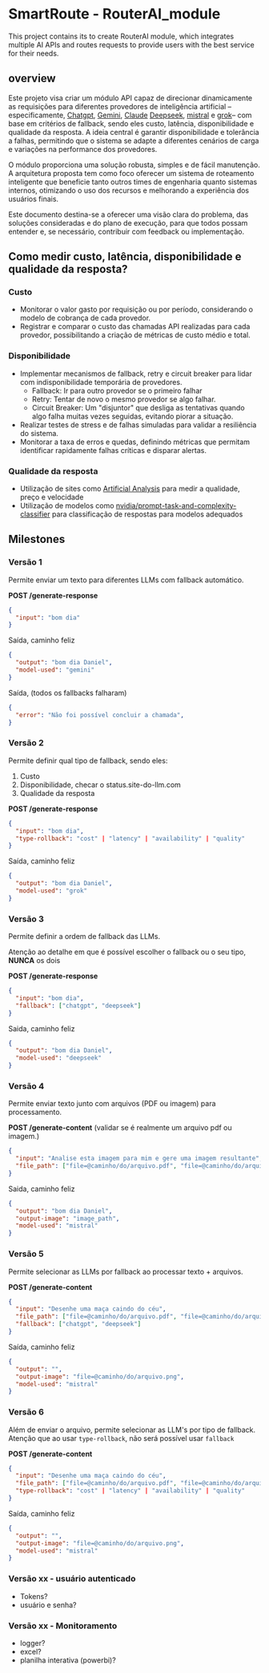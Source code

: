 # SmartRoute - RouterAI_module

This project contains its to create RouterAI module, which integrates multiple AI APIs and routes requests to provide users with the best service for their needs.

## overview

Este projeto visa criar um módulo API capaz de direcionar dinamicamente as requisições para diferentes provedores de inteligência artificial – especificamente, [Chatgpt](https://chatgpt.com/), [Gemini](https://gemini.google.com/?hl=pt-BR), [Claude](https://claude.ai/)  [Deepseek](https://www.deepseek.com/), [mistral](https://x.ai/) e [grok](https://x.ai/)– com base em critérios de fallback, sendo eles custo, latência, disponibilidade e qualidade da resposta. A ideia central é garantir disponibilidade e tolerância a falhas, permitindo que o sistema se adapte a diferentes cenários de carga e variações na performance dos provedores.

O módulo proporciona uma solução robusta, simples e de fácil manutenção. A arquitetura proposta tem como foco oferecer um sistema de roteamento inteligente que beneficie tanto outros times de engenharia quanto sistemas internos, otimizando o uso dos recursos e melhorando a experiência dos usuários finais.

Este documento destina-se a oferecer uma visão clara do problema, das soluções consideradas e do plano de execução, para que todos possam entender e, se necessário, contribuir com feedback ou implementação.

## Como medir custo, latência, disponibilidade e qualidade da resposta?

### Custo

- Monitorar o valor gasto por requisição ou por período, considerando o modelo de cobrança de cada provedor.
- Registrar e comparar o custo das chamadas API realizadas para cada provedor, possibilitando a criação de métricas de custo médio e total.

### Disponibilidade

- Implementar mecanismos de fallback, retry e circuit breaker para lidar com indisponibilidade temporária de provedores.
  - Fallback: Ir para outro provedor se o primeiro falhar
  - Retry: Tentar de novo o mesmo provedor se algo falhar.
  - Circuit Breaker: Um "disjuntor" que desliga as tentativas quando algo falha muitas vezes seguidas, evitando piorar a situação.
- Realizar testes de stress e de falhas simuladas para validar a resiliência do sistema.
- Monitorar a taxa de erros e quedas, definindo métricas que permitam identificar rapidamente falhas críticas e disparar alertas.

### Qualidade da resposta

- Utilização de sites como [Artificial Analysis](https://artificialanalysis.ai/) para medir a qualidade, preço e velocidade
- Utilização de modelos como [nvidia/prompt-task-and-complexity-classifier](https://huggingface.co/nvidia/prompt-task-and-complexity-classifier) para classificação de respostas para modelos adequados

## Milestones

### Versão 1

Permite enviar um texto para diferentes LLMs com fallback automático.

**POST /generate-response**

```json
{
  "input": "bom dia"
}
```

Saída, caminho feliz

```json
{
  "output": "bom dia Daniel",
  "model-used": "gemini"
}
```

Saída, (todos os fallbacks falharam)

```json
{
  "error": "Não foi possível concluir a chamada",
}
```

### Versão 2

Permite definir qual tipo de fallback, sendo eles:

1. Custo
2. Disponibilidade, checar o status.site-do-llm.com
3. Qualidade da resposta

**POST /generate-response**

```json
{
  "input": "bom dia",
  "type-rollback": "cost" | "latency" | "availability" | "quality"
}
```

Saída, caminho feliz

```json
{
  "output": "bom dia Daniel",
  "model-used": "grok"
}
```

### Versão 3

Permite definir a ordem de fallback das LLMs.

Atenção ao detalhe em que é possível escolher o fallback ou o seu tipo, **NUNCA** os dois

**POST /generate-response**

```json
{
  "input": "bom dia",
  "fallback": ["chatgpt", "deepseek"]
}
```

Saida, caminho feliz

```json
{
  "output": "bom dia Daniel",
  "model-used": "deepseek"
}
```

### Versão 4

Permite enviar texto junto com arquivos (PDF ou imagem) para processamento.

**POST /generate-content** (validar se é realmente um arquivo pdf ou imagem.)

```json
{
  "input": "Analise esta imagem para mim e gere uma imagem resultante",
  "file_path": ["file=@caminho/do/arquivo.pdf", "file=@caminho/do/arquivo2.png"]
}
```

Saida, caminho feliz

```json
{
  "output": "bom dia Daniel",
  "output-image": "image_path",
  "model-used": "mistral"
}
```

### Versão 5

Permite selecionar as LLMs por fallback ao processar texto + arquivos.

**POST /generate-content**

```json
{
  "input": "Desenhe uma maça caindo do céu",
  "file_path": ["file=@caminho/do/arquivo.pdf", "file=@caminho/do/arquivo2.png"],
  "fallback": ["chatgpt", "deepseek"]
}
```

Saída, caminho feliz

```json
{
  "output": "",
  "output-image": "file=@caminho/do/arquivo.png",
  "model-used": "mistral"
}
```

### Versão 6

Além de enviar o arquivo, permite selecionar as LLM's por tipo de fallback. Atenção que ao usar `type-rollback`, não será possível usar `fallback`

**POST /generate-content**

```json
{
  "input": "Desenhe uma maça caindo do céu",
  "file_path": ["file=@caminho/do/arquivo.pdf", "file=@caminho/do/arquivo2.png"],
  "type-rollback": "cost" | "latency" | "availability" | "quality"
}
```

Saída, caminho feliz

```json
{
  "output": "",
  "output-image": "file=@caminho/do/arquivo.png",
  "model-used": "mistral"
}
```

### Versão xx - usuário autenticado

- Tokens?
- usuário e senha?

### Versão xx - Monitoramento

- logger?
- excel?
- planilha interativa (powerbi)?
